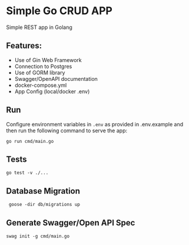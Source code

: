 # Simple Go CRUD APP
Simple REST app in Golang 

## Features:
- Use of  Gin Web Framework
- Connection to Postgres 
- Use of GORM library
- Swagger/OpenAPI documentation
- docker-compose.yml
- App Config (local/docker .env)

## Run
Configure environment variables in `.env` as provided in .env.example and then run the following command to serve the app: 

```
go run cmd/main.go
```

## Tests

```
go test -v ./...
```

## Database Migration

```
 goose -dir db/migrations up
```

## Generate Swagger/Open API Spec
```
swag init -g cmd/main.go
```